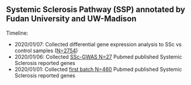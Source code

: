 ## Systemic Sclerosis Pathway (SSP) annotated by Fudan University and UW-Madison

Timeline: 

* 2020/01/07: Collected differential gene expression analysis to SSc vs control samples ([N=2754](https://www.ncbi.nlm.nih.gov/pmc/articles/PMC5394431/))
* 2020/01/06: Collected [SSc-GWAS N=27](N27-GEAS-SSc.txt) Pubmed published Systemic Sclerosis reported genes
* 2020/01/01: Collected [first batch N=460](460SSc.txt) Pubmed published Systemic Sclerosis reported genes
